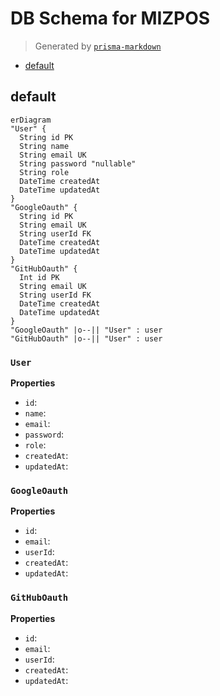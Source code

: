 # DB Schema for MIZPOS
> Generated by [`prisma-markdown`](https://github.com/samchon/prisma-markdown)

- [default](#default)

## default
```mermaid
erDiagram
"User" {
  String id PK
  String name
  String email UK
  String password "nullable"
  String role
  DateTime createdAt
  DateTime updatedAt
}
"GoogleOauth" {
  String id PK
  String email UK
  String userId FK
  DateTime createdAt
  DateTime updatedAt
}
"GitHubOauth" {
  Int id PK
  String email UK
  String userId FK
  DateTime createdAt
  DateTime updatedAt
}
"GoogleOauth" |o--|| "User" : user
"GitHubOauth" |o--|| "User" : user
```

### `User`

**Properties**
  - `id`: 
  - `name`: 
  - `email`: 
  - `password`: 
  - `role`: 
  - `createdAt`: 
  - `updatedAt`: 

### `GoogleOauth`

**Properties**
  - `id`: 
  - `email`: 
  - `userId`: 
  - `createdAt`: 
  - `updatedAt`: 

### `GitHubOauth`

**Properties**
  - `id`: 
  - `email`: 
  - `userId`: 
  - `createdAt`: 
  - `updatedAt`: 